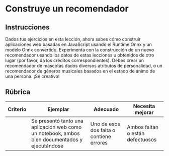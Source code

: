 # Construye un recomendador

## Instrucciones

Dados tus ejercicios en esta lección, ahora sabes cómo construir aplicaciones web basadas en JavaScript usando el Runtime Onnx y un modelo Onnx convertido. Experimenta con la construcción de un nuevo recomendador usando los datos de estas lecciones u obtenidos de otro lugar (por favor, da los créditos correspondientes). Debes crear un recomendador de mascotas dados diversos atributos de personalidad, o un recomendador de géneros musicales basados en el estado de ánimo de una persona. ¡Sé creativo!

## Rúbrica

| Criterio | Ejemplar                                                              | Adecuado                              | Necesita mejorar                 |
| -------- | ---------------------------------------------------------------------- | ------------------------------------- | --------------------------------- |
|          | Se presentó tanto una aplicación web como un notebook, ambos bien documentados y ejecutándose | Uno de esos dos falta o contiene errores | Ambos faltan o están defectuosos |